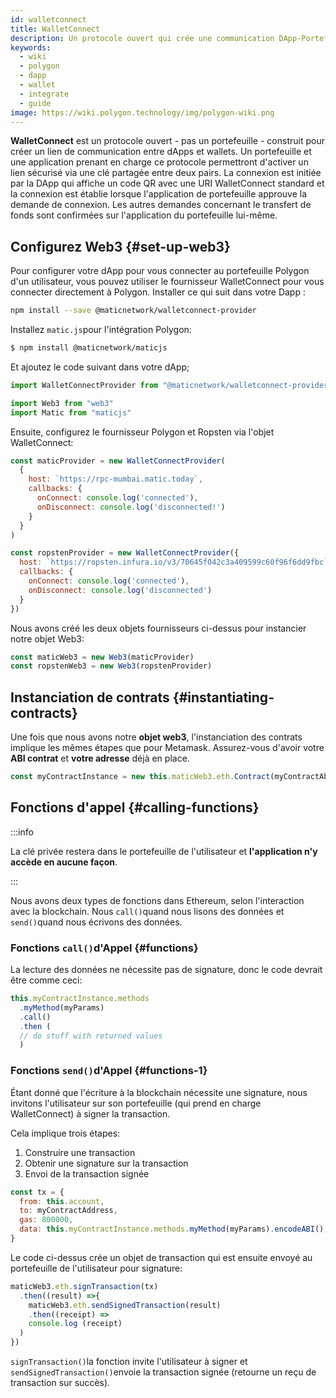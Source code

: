 ```yaml
---
id: walletconnect
title: WalletConnect
description: Un protocole ouvert qui crée une communication DApp-Portefeuille.
keywords:
  - wiki
  - polygon
  - dapp
  - wallet
  - integrate
  - guide
image: https://wiki.polygon.technology/img/polygon-wiki.png
---
```


**WalletConnect** est un protocole ouvert - pas un portefeuille - construit pour créer un lien de communication entre dApps et wallets. Un portefeuille et une application prenant en charge ce protocole permettront d'activer un lien sécurisé via une clé partagée entre deux pairs. La connexion est initiée par la DApp qui affiche un code QR avec une URI WalletConnect standard et la connexion est établie lorsque l'application de portefeuille approuve la demande de connexion. Les autres demandes concernant le transfert de fonds sont confirmées sur l'application du portefeuille lui-même.

## Configurez Web3 {#set-up-web3}

Pour configurer votre dApp pour vous connecter au portefeuille Polygon d'un utilisateur, vous pouvez utiliser le fournisseur WalletConnect pour vous connecter directement à Polygon. Installer ce qui suit dans votre Dapp :

```bash
npm install --save @maticnetwork/walletconnect-provider
```

Installez `matic.js`pour l'intégration Polygon:

```bash
$ npm install @maticnetwork/maticjs
```

Et ajoutez le code suivant dans votre dApp;

```js
import WalletConnectProvider from "@maticnetwork/walletconnect-provider"

import Web3 from "web3"
import Matic from "maticjs"
```

Ensuite, configurez le fournisseur Polygon et Ropsten via l'objet WalletConnect:

```javascript
const maticProvider = new WalletConnectProvider(
  {
    host: `https://rpc-mumbai.matic.today`,
    callbacks: {
      onConnect: console.log('connected'),
      onDisconnect: console.log('disconnected!')
    }
  }
)

const ropstenProvider = new WalletConnectProvider({
  host: `https://ropsten.infura.io/v3/70645f042c3a409599c60f96f6dd9fbc`,
  callbacks: {
    onConnect: console.log('connected'),
    onDisconnect: console.log('disconnected')
  }
})
```

Nous avons créé les deux objets fournisseurs ci-dessus pour instancier notre objet Web3:

```js
const maticWeb3 = new Web3(maticProvider)
const ropstenWeb3 = new Web3(ropstenProvider)
```

## Instanciation de contrats {#instantiating-contracts}

Une fois que nous avons notre **objet web3**, l'instanciation des contrats implique les mêmes étapes que pour Metamask. Assurez-vous d'avoir votre **ABI contrat** et **votre adresse** déjà en place.

```js
const myContractInstance = new this.maticWeb3.eth.Contract(myContractAbi, myContractAddress)
```

## Fonctions d'appel {#calling-functions}

:::info

La clé privée restera dans le portefeuille de l'utilisateur et **l'application n'y accède en aucune façon**.

:::

Nous avons deux types de fonctions dans Ethereum, selon l'interaction avec la blockchain. Nous  `call()`quand nous lisons des données et `send()`quand nous écrivons des données.

### Fonctions `call()`d'Appel {#functions}

La lecture des données ne nécessite pas de signature, donc le code devrait être comme ceci:

```js
this.myContractInstance.methods
  .myMethod(myParams)
  .call()
  .then (
  // do stuff with returned values
  )
```

### Fonctions `send()`d'Appel {#functions-1}

Étant donné que l'écriture à la blockchain nécessite une signature, nous invitons l'utilisateur sur son portefeuille (qui prend en charge WalletConnect) à signer la transaction.

Cela implique trois étapes:
1. Construire une transaction
2. Obtenir une signature sur la transaction
3. Envoi de la transaction signée

```js
const tx = {
  from: this.account,
  to: myContractAddress,
  gas: 800000,
  data: this.myContractInstance.methods.myMethod(myParams).encodeABI(),
}
```

Le code ci-dessus crée un objet de transaction qui est ensuite envoyé au portefeuille de l'utilisateur pour signature:


```js
maticWeb3.eth.signTransaction(tx)
  .then((result) =>{
    maticWeb3.eth.sendSignedTransaction(result)
    .then((receipt) =>
    console.log (receipt)
  )
})
```

`signTransaction()`la fonction invite l'utilisateur à signer et `sendSignedTransaction()`envoie la transaction signée (retourne un reçu de transaction sur succès).
